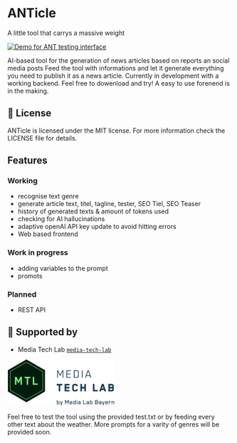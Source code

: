 # ANTicle
A little tool that carrys a massive weight

[![Demo for ANT testing interface](https://img.youtube.com/vi/zCu6U4SgL2w/0.jpg)](https://www.youtube.com/watch?v=zCu6U4SgL2w)

AI-based tool for the generation of news articles based on reports an social media posts
Feed the tool with informations and let it generate everything you need to publish it as a news article.
Currently in development with a working backend. Feel free to dowenload and try! 
A easy to use forenend is in the making.


## 📘 License

ANTicle is licensed under the MIT license. For more information check the LICENSE file for details.

## Features

### Working

- recognise text genre
- generate article text, titel, tagline, tester, SEO Tiel, SEO Teaser
- history of generated texts & amount of tokens used
- checking for AI hallucinations
- adaptive openAI API key update to avoid hitting errors
- Web based frontend

  
### Work in progress

- adding variables to the prompt
- promots

### Planned
- REST API

## 🙏 Supported by

- Media Tech Lab [`media-tech-lab`](https://github.com/media-tech-lab)

<a href="https://www.media-lab.de/en/programs/media-tech-lab">
    <img src="https://raw.githubusercontent.com/media-tech-lab/.github/main/assets/mtl-powered-by.png" width="240" title="Media Tech Lab powered by logo">
</a>

Feel free to test the tool using the provided test.txt or by feeding every other text about the weather. More prompts for a varity of genres will be provided soon.

